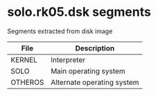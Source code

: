 # solo.rk05.dsk segments
Segments extracted from disk image

|File   |Description               |       
|-------|--------------------------|
|KERNEL |Interpreter               |
|SOLO   |Main operating system     |
|OTHEROS|Alternate operating system|
